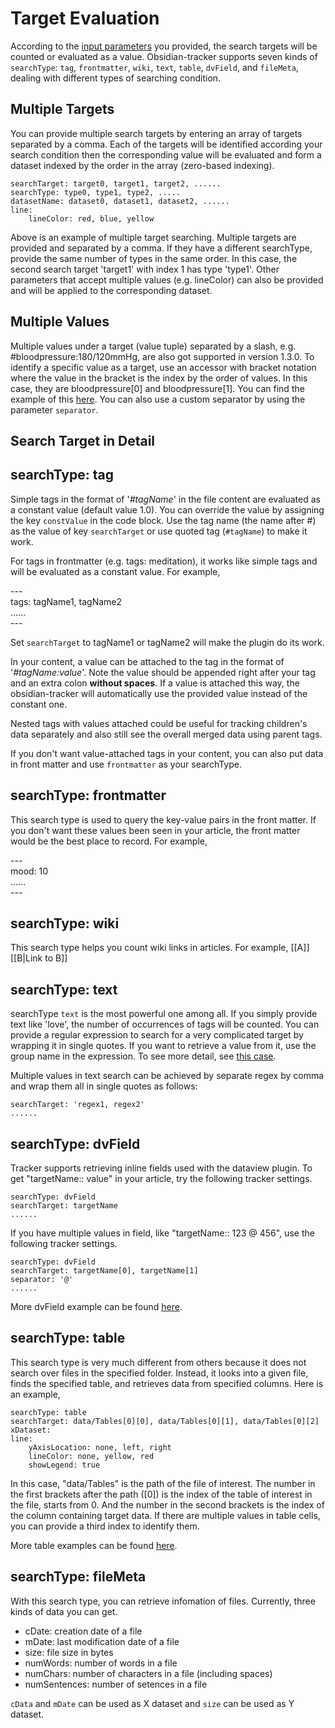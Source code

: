 # Target Evaluation

According to the [input parameters](https://github.com/pyrochlore/obsidian-tracker/blob/master/docs/InputParameters.md) you provided, the search targets will be counted or evaluated as a value. Obsidian-tracker supports seven kinds of `searchType`: `tag`, `frontmatter`, `wiki`, `text`, `table`, `dvField`, and `fileMeta`, dealing with different types of searching condition.

## Multiple Targets
You can provide multiple search targets by entering an array of targets separated by a comma. Each of the targets will be identified according your search condition then the corresponding value will be evaluated and form a dataset indexed by the order in the array (zero-based indexing).

```
searchTarget: target0, target1, target2, ...... 
searchType: type0, type1, type2, .....
datasetName: dataset0, dataset1, dataset2, ......
line:
    lineColor: red, blue, yellow
```

Above is an example of multiple target searching. Multiple targets are provided and separated by a comma. If they have a different searchType, provide the same number of types in the same order. In this case, the second search target 'target1' with index 1 has type 'type1'. Other parameters that accept multiple values (e.g. lineColor) can also be provided and will be applied to the corresponding dataset.

## Multiple Values

Multiple values under a target (value tuple) separated by a slash, e.g. #bloodpressure:180/120mmHg, are also got supported in version 1.3.0. To identify a specific value as a target, use an accessor with bracket notation where the value in the bracket is the index by the order of values. In this case, they are bloodpressure[0] and bloodpressure[1]. You can find the example of this [here](https://github.com/pyrochlore/obsidian-tracker/blob/master/examples/BloodPressureTracker.md). You can also use a custom separator by using the parameter `separator`.

## Search Target in Detail

## searchType: tag

Simple tags in the format of '*#tagName*' in the file content are evaluated as a constant value (default value 1.0). You can override the value by assigning the key `constValue` in the code block. Use the tag name (the name after #) as the value of key `searchTarget` or use quoted tag (`#tagName`) to make it work.

For tags in frontmatter (e.g. tags: meditation), it works like simple tags and will be evaluated as a constant value. For example, 

\-\-\-<br>
tags: tagName1, tagName2<br>
......<br>
\-\-\-<br>

Set `searchTarget` to tagName1 or tagName2 will make the plugin do its work.

In your content, a value can be attached to the tag in the format of '*#tagName:value*'. Note the value should be appended right after your tag and an extra colon **without spaces**. If a value is attached this way, the obsidian-tracker will automatically use the provided value instead of the constant one. 

Nested tags with values attached could be useful for tracking children's data separately and also still see the overall merged data using parent tags.

If you don't want value-attached tags in your content, you can also put data in front matter and use `frontmatter` as your searchType.

## searchType: frontmatter

This search type is used to query the key-value pairs in the front matter. If you don't want these values been seen in your article, the front matter would be the best place to record. For example,

\-\-\-<br>
mood: 10<br>
......<br>
\-\-\-<br>

## searchType: wiki
This search type helps you count wiki links in articles. For example,
[[A]]
[[B|Link to B]]

## searchType: text
searchType `text` is the most powerful one among all. If you simply provide text like 'love', the number of occurrences of tags will be counted. You can provide a regular expression to search for a very complicated target by wrapping it in single quotes. If you want to retrieve a value from it, use the group name in the expression. To see more detail, see [this case](https://github.com/pyrochlore/obsidian-tracker/blob/master/examples/TrackUsingRegex.md).

Multiple values in text search can be achieved by separate regex by comma and wrap them all in single quotes as follows:

```
searchTarget: 'regex1, regex2'
......
```

## searchType: dvField

Tracker supports retrieving inline fields used with the dataview plugin. To get "targetName:: value" in your article, try the following tracker settings.

```
searchType: dvField
searchTarget: targetName
......
```

If you have multiple values in field, like "targetName:: 123 @ 456", use the following tracker settings.
<br>
```
searchType: dvField
searchTarget: targetName[0], targetName[1]
separator: '@'
......
```

More dvField example can be found [here](https://github.com/pyrochlore/obsidian-tracker/blob/master/examples/TestMultipleTargesMultipleValues.md#multiple-values-in-dvfield-dataview-inline-field). 

## searchType: table

This search type is very much different from others because it does not search over files in the specified folder. Instead, it looks into a given file, finds the specified table, and retrieves data from specified columns. Here is an example,

```
searchType: table
searchTarget: data/Tables[0][0], data/Tables[0][1], data/Tables[0][2]
xDataset:
line:
    yAxisLocation: none, left, right
    lineColor: none, yellow, red
    showLegend: true
```

In this case, "data/Tables" is the path of the file of interest.  The number in the first brackets after the path ([0]) is the index of the table of interest in the file, starts from 0. And the number in the second brackets is the index of the column containing target data. If there are multiple values in table cells, you can provide a third index to identify them.

More table examples can be found [here](https://github.com/pyrochlore/obsidian-tracker/blob/master/examples/TestTable.md).

## searchType: fileMeta

With this search type, you can retrieve infomation of files. Currently, three kinds of data you can get.

- cDate: creation date of a file
- mDate: last modification date of a file
- size: file size in bytes
- numWords: number of words in a file
- numChars: number of characters in a file (including spaces)
- numSentences: number of setences in a file

`cData` and `mDate` can be used as X dataset and `size` can be used as Y dataset.